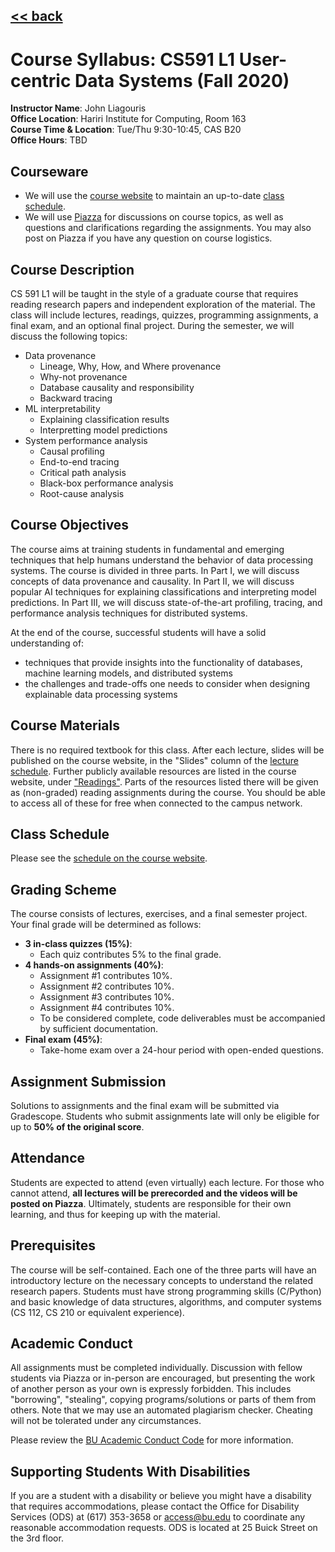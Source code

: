 ## [<< back](./index.html)

# Course Syllabus: CS591 L1 User-centric Data Systems (Fall 2020)

**Instructor Name**: John Liagouris  
**Office Location**: Hariri Institute for Computing, Room 163 <br />
**Course Time & Location**:	Tue/Thu 9:30-10:45, CAS B20  
**Office Hours**: TBD  

## Courseware
- We will use the [course website](https://jliagouris.github.io/UCDS20/) to maintain an up-to-date [class schedule](https://jliagouris.github.io/UCDS20/lectures.html).
- We will use [Piazza](https://piazza.com/bu/fall2020/cs591l1/home) for discussions on course topics, as well as questions and clarifications regarding the assignments. You may also post on Piazza if you have any question on course logistics.

## Course Description
CS 591 L1 will be taught in the style of a graduate course that requires reading research papers and independent exploration of the material.
The class will include lectures, readings, quizzes, programming assignments, a final exam, and an optional final project.
During the semester, we will discuss the following topics:

- Data provenance
  - Lineage, Why, How, and Where provenance
  - Why-not provenance
  - Database causality and responsibility
  - Backward tracing
- ML interpretability
  - Explaining classification results
  - Interpretting model predictions
- System performance analysis
  - Causal profiling
  - End-to-end tracing
  - Critical path analysis
  - Black-box performance analysis
  - Root-cause analysis

## Course Objectives
The course aims at training students in fundamental and emerging techniques that help humans understand the behavior of data processing systems.
The course is divided in three parts. In Part I, we will discuss concepts of data provenance and causality. 
In Part II, we will discuss popular AI techniques for explaining classifications and interpreting model predictions. 
In Part III, we will discuss state-of-the-art profiling, tracing, and performance analysis techniques for distributed systems.

At the end of the course, successful students will have a solid understanding of:
- techniques that provide insights into the functionality of databases, machine learning models, and distributed systems
- the challenges and trade-offs one needs to consider when designing explainable data processing systems

## Course Materials
There is no required textbook for this class. After each lecture, slides will be published on the course website, 
in the "Slides" column of the [lecture schedule](https://jliagouris.github.io/UCDS20/lectures.html). 
Further publicly available resources are listed in the course website, under ["Readings"](https://jliagouris.github.io/UCDS20/readings.html). 
Parts of the resources listed there will be given as (non-graded) reading assignments during the course. 
You should be able to access all of these for free when connected to the campus network.

## Class Schedule
Please see the [schedule on the course website](https://jliagouris.github.io/UCDS20/lectures.html).

## Grading Scheme
The course consists of lectures, exercises, and a final semester project. Your final grade will be determined as follows:
- **3 in-class quizzes (15%)**:
  - Each quiz contributes 5% to the final grade.
- **4 hands-on assignments (40%)**:
  - Assignment #1 contributes 10%.
  - Assignment #2 contributes 10%.
  - Assignment #3 contributes 10%.
  - Assignment #4 contributes 10%.
  - To be considered complete, code deliverables must be accompanied by sufficient documentation.
- **Final exam (45%)**:
  - Take-home exam over a 24-hour period with open-ended questions.

## Assignment Submission
Solutions to assignments and the final exam will be submitted via Gradescope. 
Students who submit assignments late will only be eligible for up to **50% of the original score**. 

## Attendance
Students are expected to attend (even virtually) each lecture. 
For those who cannot attend, **all lectures will be prerecorded and the videos will be posted on Piazza**.
Ultimately, students are responsible for their own learning, and thus for keeping up with the material.

## Prerequisites
The course will be self-contained. Each one of the three parts will have an introductory lecture on the necessary concepts to understand the related research papers. Students must have strong programming skills (C/Python) and basic knowledge of data structures, algorithms, and computer systems (CS 112, CS 210 or equivalent experience).

## Academic Conduct
All assignments must be completed individually. 
Discussion with fellow students via Piazza or in-person are encouraged, but presenting the work of another person as your own is expressly forbidden. 
This includes "borrowing", "stealing", copying programs/solutions or parts of them from others. 
Note that we may use an automated plagiarism checker. Cheating will not be tolerated under any circumstances.

Please review the [BU Academic Conduct Code](https://www.bu.edu/academics/policies/academic-conduct-code/) for more information.

## Supporting Students With Disabilities
If you are a student with a disability or believe you might have a disability that requires accommodations, 
please contact the Office for Disability Services (ODS) at (617) 353-3658 or access@bu.edu to coordinate any reasonable accommodation requests. 
ODS is located at 25 Buick Street on the 3rd floor.
